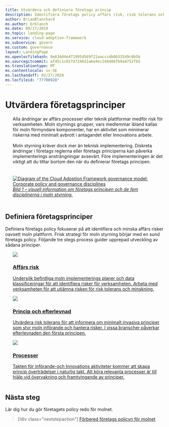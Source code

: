 ```yaml
---
title: Utvärdera och definiera företags princip
description: Identifiera företags policy affärs risk, risk tolerans och policy-och efterlevnadsprinciper som en del av en strategi för moln styrning.
author: BrianBlanchard
ms.author: brblanch
ms.date: 09/17/2019
ms.topic: landing-page
ms.service: cloud-adoption-framework
ms.subservice: govern
ms.custom: governance
layout: LandingPage
ms.openlocfilehash: 8e634d4e471995d569f21aacccdb0b535d9c0b5b
ms.sourcegitcommit: af45c1c027d7246d1a6e4ec248406fb9a8752fb5
ms.translationtype: MT
ms.contentlocale: sv-SE
ms.lasthandoff: 02/27/2020
ms.locfileid: "77708928"
---
```

# <a name="evaluate-corporate-policy"></a>Utvärdera företagsprinciper

<!-- markdownlint-disable MD033 -->

<ul class="panelContent cardsI">
<li style="display: flex; flex-direction: column;">
    <div class="cardSize">
        <div class="cardPadding" style="padding-bottom:10px;">
            <div class="card" style="padding-bottom:10px;">
                <div class="cardText" style="padding-left:0px;">
Alla ändringar av affärs processer eller teknik plattformar medför risk för verksamheten. Moln styrnings grupper, vars medlemmar ibland kallas för moln förmyndare komponenter, har en aktivitet som minimerar riskerna med minimalt avbrott i antagandet eller Innovations arbete.<br/><br/>Moln styrning kräver dock mer än teknisk implementering. Diskreta ändringar i företags reglerna eller företags principerna kan påverka implementerings ansträngningar avsevärt. Före implementeringen är det viktigt att du tittar bortom den när du definierar företags principen.<br/><br/>
                </div>
            </div>
        </div>
    </div>
</li>
<li style="display: flex; flex-direction: column;">
    <a href="../_images/operational-transformation-govern-highres.png" style="display: flex; flex-direction: column; flex: 1 0 auto;">
        <div class="cardSize">
            <div class="cardPadding" style="padding-bottom:10px;">
                <div class="card" style="padding-bottom:10px;">
                    <div class="cardText" style="padding-left:0px;">
<img src="../_images/operational-transformation-govern-highres.png" alt="Diagram of the Cloud Adoption Framework governance model: Corporate policy and governance disciplines">
<br/>
<i>Bild 1 – visuell information om företags principen och de fem disciplinerna i moln styrning.</i>
                    </div>
                </div>
            </div>
        </div>
    </a>
</li>
</ul>

<!-- markdownlint-enable MD033 -->

## <a name="define-corporate-policy"></a>Definiera företagsprinciper

Definiera företags policy fokuserar på att identifiera och minska affärs risker oavsett moln plattform. Frisk strategi för moln styrning börjar med en sund företags policy. Följande tre stegs process guider upprepad utveckling av sådana principer.

<!-- markdownlint-disable MD033 -->

<ul class="panelContent cardsF">
<li style="display: flex; flex-direction: column;">
    <a href="./policy-compliance/business-risk.md" style="display: flex; flex-direction: column; flex: 1 0 auto;">
        <div class="cardSize" style="flex: 1 0 auto; display: flex;">
            <div class="cardPadding" style="display: flex;">
                <div class="card">
                    <div class="cardImageOuter">
                        <div class="cardImage">
                            <img src="../_images/govern/business-risk.png" class="x-hidden-focus"/>
                        </div>
                    </div>
                    <div class="cardText">
                        <h3>Affärs risk</h3>
                        <p>Undersök befintliga moln implementerings planer och data klassificeringar för att identifiera risker för verksamheten. Arbeta med verksamheten för att utjämna risken för risk tolerans och minskning.</p>
                    </div>
                </div>
            </div>
        </div>
    </a>
</li>
<li style="display: flex; flex-direction: column;">
    <a href="./policy-compliance/policy-definition.md" style="display: flex; flex-direction: column; flex: 1 0 auto;">
        <div class="cardSize" style="flex: 1 0 auto; display: flex;">
            <div class="cardPadding" style="display: flex;">
                <div class="card">
                    <div class="cardImageOuter">
                        <div class="cardImage">
                            <img src="../_images/govern/corporate-policy.png" class="x-hidden-focus"/>
                        </div>
                    </div>
                    <div class="cardText">
                        <h3>Princip och efterlevnad</h3>
                        <p>Utvärdera risk tolerans för att informera om minimalt invasiva principer som styr moln införande och hantera risker. I vissa branscher påverkar efterlevnaden den första principen.</p>
                    </div>
                </div>
            </div>
        </div>
    </a>
</li>
<li style="display: flex; flex-direction: column;">
    <a href="./policy-compliance/processes.md" style="display: flex; flex-direction: column; flex: 1 0 auto;">
        <div class="cardSize" style="flex: 1 0 auto; display: flex;">
            <div class="cardPadding" style="display: flex;">
                <div class="card">
                    <div class="cardImageOuter">
                        <div class="cardImage">
                            <img src="../_images/govern/enforcement.png" class="x-hidden-focus"/>
                        </div>
                    </div>
                    <div class="cardText">
                        <h3>Processer</h3>
                        <p>Takten för införande-och Innovations aktiviteter kommer att skapa princip överträdelser i naturlig takt. Att köra relevanta processer är till hjälp vid övervakning och framtvingande av principer.</p>
                    </div>
                </div>
            </div>
        </div>
    </a>
</li>
</ul>

<!-- markdownlint-enable MD033 -->

## <a name="next-steps"></a>Nästa steg

Lär dig hur du gör företagets policy redo för molnet.

> [!div class="nextstepaction"]
> [Förbered företags policyn för molnet](./policy-compliance/index.md)
